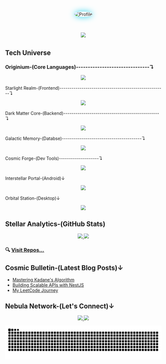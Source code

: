 
<div align="center">
  <img src="https://avatars.githubusercontent.com/u/117673483?s=400&u=66da47391b7ca9d016353b163b4d4256db1ec7eb&v=4" alt="Profile" width="250" style="border-radius:50%; box-shadow: 0 0 20px #22D3EE;"/>
</div>



<h1 align="center">
    <img src="https://readme-typing-svg.herokuapp.com/?font=Fira+Code&size=35&pause=500&color=22D3EE&center=true&vCenter=true&width=600&height=70&duration=3000&lines=Hello+✌️;I'm;Kamran+Hossain+Topu;Full+Stack+Web+Developer;MERN+Stack+Specialist;DSA+Enthusiast;Problem+Solver" />
</h1>

##  Tech Universe

### Originium-(Core Languages)-------------------------------↴
<div align="center">
    <img src="https://skillicons.dev/icons?i=java,js,ts,cpp,c,python" />
</div>

 Starlight Realm-(Frontend)-----------------------------------------------------↴
<div align="center">
    <img src="https://skillicons.dev/icons?i=react,nextjs,html,css,tailwind,bootstrap,threejs" />
</div>


Dark Matter Core-(Backend)------------------------------------------------↴
<div align="center">
    <img src="https://skillicons.dev/icons?i=nodejs,express,nestjs" />
</div>

 Galactic Memory-(Databse)----------------------------------------↴
<div align="center">
    <img src="https://skillicons.dev/icons?i=mongodb,prisma,postgres,mysql" />
</div>

 Cosmic Forge-(Dev Tools)--------------------↴
<div align="center">
<img src="https://skillicons.dev/icons?i=git,github,docker,githubactions,postman,linux" />
</div>

 Interstellar Portal-(Android)↓
<div align="center">
    <img src="https://skillicons.dev/icons?i=flutter,androidstudio" />
</div>

 Orbital Station-(Desktop)↓
<div align="center">
    <img src="https://skillicons.dev/icons?i=electron" />
</div>





## Stellar Analytics-(GitHub Stats)
<div align="center">
  <a href="https://github.com/MuhammadTopu">
    <img height="180em" src="https://github-readme-stats.vercel.app/api?username=MuhammadTopu&show_icons=true&theme=radical&include_all_commits=true&count_private=true" />
    <img height="180em" src="https://github-readme-stats.vercel.app/api/top-langs/?username=MuhammadTopu&layout=compact&langs_count=8&theme=radical" />
  </a>
</div>




### 🔍 [Visit Repos...](https://github.com/MuhammadTopu?tab=repositories)

## Cosmic Bulletin-(Latest Blog Posts)↓
- [Mastering Kadane's Algorithm](https://leetcode.com/problems/maximum-subarray/solutions/5056886/kadanes-algorithm-on/)
- [Building Scalable APIs with NestJS](https://www.linkedin.com/posts/kamranhossaintopu_apnacollege-fullstackwebdevelopment-activity-7128771470201131008-eQYY)
- [My LeetCode Journey](https://leetcode.com/Kamran_Hossain_Topu/)

## Nebula Network-(Let's Connect)↓
<p align="center">
  <a href="https://www.linkedin.com/in/kamranhossaintopu/">
      <img src="https://skillicons.dev/icons?i=linkedin" />
  </a>
  <a href="mailto:hossainarman953@gmail.com">
    <img src="https://skillicons.dev/icons?i=gmail" />
  </a>
</p>





<picture>
  <source media="(prefers-color-scheme: dark)" srcset="https://raw.githubusercontent.com/MuhammadTopu/MuhammadTopu/output/github-contribution-grid-snake.svg" />
  <source media="(prefers-color-scheme: light)" srcset="https://raw.githubusercontent.com/MuhammadTopu/MuhammadTopu/output/github-contribution-grid-snake.svg" />
  <img alt="github-snake" src="https://raw.githubusercontent.com/MuhammadTopu/MuhammadTopu/output/github-contribution-grid-snake.svg" />
</picture>

